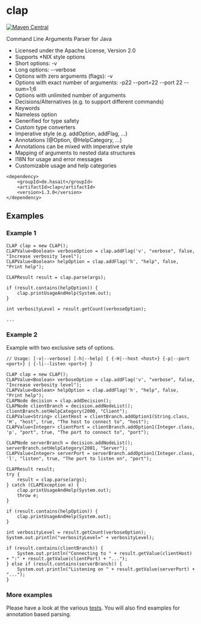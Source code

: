clap
====

[![Maven Central](https://img.shields.io/maven-central/v/de.hasait/clap.svg?label=Maven%20Central)](http://search.maven.org/#search%7Cga%7C1%7Cg%3A%22de.hasait%22%20AND%20a%3A%22clap%22)

Command Line Arguments Parser for Java

* Licensed under the Apache License, Version 2.0
* Supports *NIX style options
* Short options: -v
* Long options: --verbose
* Options with zero arguments (flags): -v
* Options with exact number of arguments: -p22 --port=22 --port 22 --sum=1;6
* Options with unlimited number of arguments
* Decisions/Alternatives (e.g. to support different commands)
* Keywords
* Nameless option
* Generified for type safety
* Custom type converters
* Imperative style (e.g. addOption, addFlag, ...)
* Annotations (@Option, @HelpCategory, ...)
* Annotations can be mixed with imperative style
* Mapping of arguments to nested data structures
* I18N for usage and error messages
* Customizable usage and help categories

```
<dependency>
    <groupId>de.hasait</groupId>
    <artifactId>clap</artifactId>
    <version>1.3.0</version>
</dependency>
```

## Examples

### Example 1

```
CLAP clap = new CLAP();
CLAPValue<Boolean> verboseOption = clap.addFlag('v', "verbose", false, "Increase verbosity level");
CLAPValue<Boolean> helpOption = clap.addFlag('h', "help", false, "Print help");

CLAPResult result = clap.parse(args);

if (result.contains(helpOption)) {
    clap.printUsageAndHelp(System.out);
}

int verbosityLevel = result.getCount(verboseOption);

...
```

### Example 2

Example with two exclusive sets of options.

```
// Usage: [-v|--verbose] [-h|--help] { {-H|--host <host>} {-p|--port <port>} | {-l|--listen <port>} }

CLAP clap = new CLAP();
CLAPValue<Boolean> verboseOption = clap.addFlag('v', "verbose", false, "Increase verbosity level");
CLAPValue<Boolean> helpOption = clap.addFlag('h', "help", false, "Print help");
CLAPNode decision = clap.addDecision();
CLAPNode clientBranch = decision.addNodeList();
clientBranch.setHelpCategory(2000, "Client");
CLAPValue<String> clientHost = clientBranch.addOption1(String.class, 'H', "host", true, "The host to connect to", "host");
CLAPValue<Integer> clientPort = clientBranch.addOption1(Integer.class, 'p', "port", true, "The port to connect to", "port");

CLAPNode serverBranch = decision.addNodeList();
serverBranch.setHelpCategory(2001, "Server");
CLAPValue<Integer> serverPort = serverBranch.addOption1(Integer.class, 'l', "listen", true, "The port to listen on", "port");

CLAPResult result;
try {
    result = clap.parse(args);
} catch (CLAPException e) {
    clap.printUsageAndHelp(System.out);
    throw e;
}

if (result.contains(helpOption)) {
    clap.printUsageAndHelp(System.out);
}

int verbosityLevel = result.getCount(verboseOption);
System.out.println("verbosityLevel=" + verbosityLevel);

if (result.contains(clientBranch)) {
    System.out.println("Connecting to " + result.getValue(clientHost) + ":" + result.getValue(clientPort) + "...");
} else if (result.contains(serverBranch)) {
    System.out.println("Listening on " + result.getValue(serverPort) + "...");
}

```

### More examples

Please have a look at the various [tests](https://github.com/shasait/clap/tree/master/src/test/java/de/hasait/clap). You will also find
examples for annotation based parsing.
